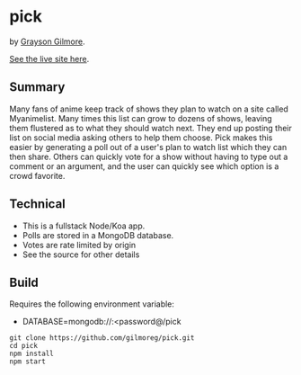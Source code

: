 # pick
by [Grayson Gilmore](https://github.com/gilmoreg/).

[See the live site here](https://www.pick.moe/).

## Summary
Many fans of anime keep track of shows they plan to watch on a site called Myanimelist. Many times this list can grow to dozens of shows, leaving them flustered as to what they should watch next. They end up posting their list on social media asking others to help them choose. Pick makes this easier by generating a poll out of a user's plan to watch list which they can then share. Others can quickly vote for a show without having to type out a comment or an argument, and the user can quickly see which option is a crowd favorite.

## Technical
* This is a fullstack Node/Koa app.
* Polls are stored in a MongoDB database.
* Votes are rate limited by origin
* See the source for other details

## Build
Requires the following environment variable:
* DATABASE=mongodb://<user>:<password@<host>/pick

```
git clone https://github.com/gilmoreg/pick.git
cd pick
npm install
npm start
```